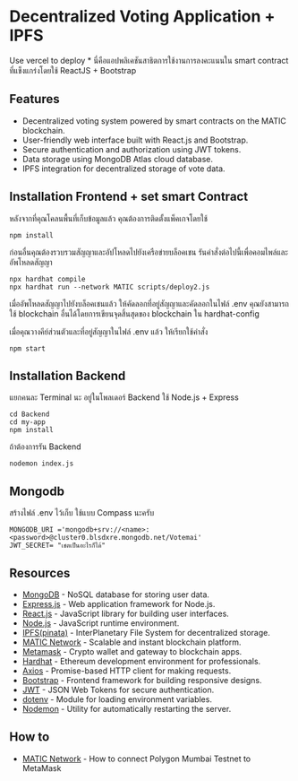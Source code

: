 # Decentralized Voting Application + IPFS 

Use vercel to deploy *
นี่คือแอปพลิเคชันสาธิตการใช้งานการลงคะแนนใน smart contract ที่แข็งแกร่งโดยใช้ ReactJS + Bootstrap

## Features
- Decentralized voting system powered by smart contracts on the MATIC blockchain.
- User-friendly web interface built with React.js and Bootstrap.
- Secure authentication and authorization using JWT tokens.
- Data storage using MongoDB Atlas cloud database.
- IPFS integration for decentralized storage of vote data.

<!-- [Youtube Tutorial](https://youtu.be/eCn6mHTpuM0) -->

## Installation Frontend + set smart Contract

หลังจากที่คุณโคลนพื้นที่เก็บข้อมูลแล้ว คุณต้องการติดตั้งแพ็คเกจโดยใช้

```shell
npm install
```

ก่อนอื่นคุณต้องรวบรวมสัญญาและอัปโหลดไปยังเครือข่ายบล็อคเชน รันคำสั่งต่อไปนี้เพื่อคอมไพล์และอัพโหลดสัญญา

```shell
npx hardhat compile
npx hardhat run --network MATIC scripts/deploy2.js
```
เมื่ออัพโหลดสัญญาไปยังบล็อคเชนแล้ว ให้คัดลอกที่อยู่สัญญาและคัดลอกในไฟล์ .env คุณยังสามารถใช้ blockchain อื่นได้โดยการเขียนจุดสิ้นสุดของ blockchain ใน hardhat-config

เมื่อคุณวางคีย์ส่วนตัวและที่อยู่สัญญาในไฟล์ .env แล้ว ให้เรียกใช้คำสั่ง

```shell
npm start
```

## Installation Backend 

แยกคนละ Terminal นะ 
อยู่ในโพลเดอร์ Backend ใช้ Node.js + Express 

```shell
cd Backend 
cd my-app
npm install
```
ถ้าต้องการรัน Backend
```shell
nodemon index.js
```

## Mongodb

สร้างไฟล์ .env ไว้เก็บ ใช้แบบ Compass นะครับ

```shell
MONGODB_URI ='mongodb+srv://<name>:<password>@cluster0.blsdxre.mongodb.net/Votemai'
JWT_SECRET= "เชตเป็นอะไรก็ได้"
```
## Resources

- [MongoDB](https://www.mongodb.com/) - NoSQL database for storing user data.
- [Express.js](https://expressjs.com/) - Web application framework for Node.js.
- [React.js](https://reactjs.org/) - JavaScript library for building user interfaces.
- [Node.js](https://nodejs.org/) - JavaScript runtime environment.
- [IPFS(pinata)](https://www.pinata.cloud/) - InterPlanetary File System for decentralized storage.
- [MATIC Network](https://matic.network/) - Scalable and instant blockchain platform.
- [Metamask](https://metamask.io/) - Crypto wallet and gateway to blockchain apps.
- [Hardhat](https://hardhat.org/) - Ethereum development environment for professionals.
- [Axios](https://axios-http.com/) - Promise-based HTTP client for making requests.
- [Bootstrap](https://getbootstrap.com/) - Frontend framework for building responsive designs.
- [JWT](https://jwt.io/) - JSON Web Tokens for secure authentication.
- [dotenv](https://www.npmjs.com/package/dotenv) - Module for loading environment variables.
- [Nodemon](https://nodemon.io/) - Utility for automatically restarting the server.

## How to 

- [MATIC Network](https://medium.com/stakingbits/how-to-connect-polygon-mumbai-testnet-to-metamask-fc3487a3871f) - How to connect Polygon Mumbai Testnet to MetaMask 


